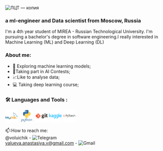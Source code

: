 ![ЛЦТ — копия](https://github.com/VoLuIcHiK/VoLuIcHiK/assets/90902903/399348fc-5f38-469e-b681-02563a3ba5ab)
### a ml-engineer and Data scientist from Moscow, Russia

I'm a 4th year student of MIREA - Russian Technological University. I'm pursuing a bachelor's degree in software engineering.I really interested in Machine Learning (ML) and Deep Learning (DL)

### About me:
- 📖 Exploring machine learning models;
- 🥇Taking part in AI Contests;
- 📈Like to analyse data;
- 💻 Taking deep learning course;

### :hammer_and_wrench: Languages and Tools :
<div>
  <img src="https://github.com/devicons/devicon/blob/master/icons/mysql/mysql-original-wordmark.svg" title="MySQL"  alt="MySQL" width="40" height="40"/>&nbsp;
  <img src="https://github.com/devicons/devicon/blob/master/icons/python/python-original-wordmark.svg" title="Python" alt="Puthon" width="40" height="40"/>&nbsp;
  <img src="https://github.com/devicons/devicon/blob/master/icons/git/git-original-wordmark.svg" title="Git" **alt="Git" width="40" height="40"/>
  <img src="https://github.com/devicons/devicon/blob/master/icons/kaggle/kaggle-original-wordmark.svg" title="Kaggle" **alt="Kaggle" width="40" height="40"/>
  <img src="https://github.com/devicons/devicon/blob/master/icons/pytorch/pytorch-original-wordmark.svg" title="Pytorch" **alt="Pytorch" width="40" 
  <img src="https://github.com/devicons/devicon/blob/master/icons/pandas/pandas-original-wordmark.svg" title="Pandas" **alt="Pandas" width="40" height="40"/>
</div>

📫:How to reach me:\
@voluichik - ![Telegram](https://img.shields.io/badge/Telegram-2CA5E0?style=for-the-badge&logo=telegram&logoColor=white)\
valueva.anastasiya.v@gmail.com - ![Gmail](https://img.shields.io/badge/Gmail-D14836?style=for-the-badge&logo=gmail&logoColor=white)


